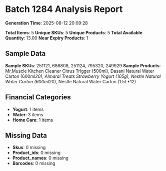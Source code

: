 # Batch 1284 Analysis Report

**Generation Time**: 2025-08-12 20:09:28

**Total Items**: 5
**Unique SKUs**: 5
**Unique Products**: 5
**Total Available Quantity**: 13.00
**Near Expiry Products**: 1

## Sample Data
**Sample SKUs**: 251121, 686808, 251124, 795320, 249929
**Sample Products**: Mr.Muscle Kitchen Cleaner Citrus Trigger (500ml), Dasani Natural Water Carton (600ml*20), Almarai Treats Strawberry Yogurt (105g), Nestle Natural Water Carton (600ml*20), Nestle Natural Water Carton (1.5L*12)

## Financial Categories
- **Yogurt**: 1 items
- **Water**: 3 items
- **Home Care**: 1 items

## Missing Data
- **Skus**: 0 missing
- **Product_ids**: 0 missing
- **Product_names**: 0 missing
- **Barcodes**: 0 missing
